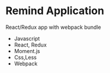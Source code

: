 # Remind  Application

React/Redux app with webpack bundle

- Javascript
- React, Redux
- Moment.js
- Css,Less
- Webpack